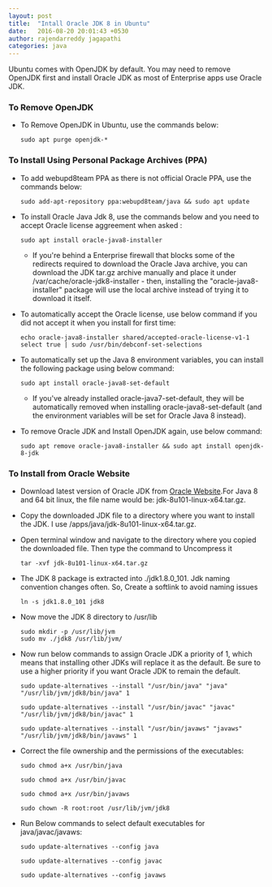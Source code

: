 ```yaml
---
layout: post
title:  "Intall Oracle JDK 8 in Ubuntu"
date:   2016-08-20 20:01:43 +0530
author: rajendarreddy jagapathi
categories: java
---
```


Ubuntu comes with OpenJDK by default. You may need to remove OpenJDK first and install Oracle JDK as most of Enterprise apps use Oracle JDK.

### To Remove OpenJDK
- To Remove OpenJDK in Ubuntu, use the commands below: 

    ``` 
    sudo apt purge openjdk-*
    ```
    
### To Install Using Personal Package Archives (PPA)    
- To add webupd8team PPA as there is not official Oracle PPA, use the commands below:

    ``` 
    sudo add-apt-repository ppa:webupd8team/java && sudo apt update
    ```
- To install Oracle Java Jdk 8, use the commands below and you need to accept Oracle license aggreement when asked :

    ```
    sudo apt install oracle-java8-installer
    ```
    - If you're behind a Enterprise firewall that blocks some of the redirects required to download the Oracle Java archive, you can download the JDK tar.gz archive manually and place it under /var/cache/oracle-jdk8-installer - then, installing the "oracle-java8-installer" package will use the local archive instead of trying it to download it itself.
- To automatically accept the Oracle license, use below command if you did not accept it when you install for first time:

    ```
    echo oracle-java8-installer shared/accepted-oracle-license-v1-1 select true | sudo /usr/bin/debconf-set-selections  
    ```
- To automatically set up the Java 8 environment variables, you can install the following package using below command:

    ```
    sudo apt install oracle-java8-set-default  
    ```
    - If you've already installed oracle-java7-set-default, they will be automatically removed when installing oracle-java8-set-default (and the environment variables will be set for Oracle Java 8 instead).
- To remove Oracle JDK and Install OpenJDK again, use below command: 

    ```
    sudo apt remove oracle-java8-installer && sudo apt install openjdk-8-jdk
    ```
    
### To Install from Oracle Website

- Download latest version of Oracle JDK from [Oracle Website](http://www.oracle.com/technetwork/java/javase/downloads/index.html).For Java 8 and 64 bit linux, the file name would be: jdk-8u101-linux-x64.tar.gz.
- Copy the downloaded JDK file to a directory where you want to install the JDK. I use /apps/java/jdk-8u101-linux-x64.tar.gz.
- Open terminal window and navigate to the directory where you copied the downloaded file. Then type the command to Uncompress it

    ```
    tar -xvf jdk-8u101-linux-x64.tar.gz
    ```
- The JDK 8 package is extracted into ./jdk1.8.0_101. Jdk naming convention changes often. So, Create a softlink to avoid naming issues

    ```
    ln -s jdk1.8.0_101 jdk8
    ```
- Now move the JDK 8 directory to /usr/lib

    ```
    sudo mkdir -p /usr/lib/jvm
    sudo mv ./jdk8 /usr/lib/jvm/
    ```
- Now run below commands to assign Oracle JDK a priority of 1, which means that installing other JDKs will replace it as the default. Be sure to use a higher priority if you want Oracle JDK to remain the default.

    ```
    sudo update-alternatives --install "/usr/bin/java" "java" "/usr/lib/jvm/jdk8/bin/java" 1
    ```
    
    ```
    sudo update-alternatives --install "/usr/bin/javac" "javac" "/usr/lib/jvm/jdk8/bin/javac" 1
    ```
    
    ```
    sudo update-alternatives --install "/usr/bin/javaws" "javaws" "/usr/lib/jvm/jdk8/bin/javaws" 1
    ```
- Correct the file ownership and the permissions of the executables:

    ```
    sudo chmod a+x /usr/bin/java
    ```
    
    ```
    sudo chmod a+x /usr/bin/javac
    ```
    
    ```
    sudo chmod a+x /usr/bin/javaws
    ```
    
    ```
    sudo chown -R root:root /usr/lib/jvm/jdk8
    ```

- Run Below commands to select default executables for java/javac/javaws:

    ```
    sudo update-alternatives --config java
    ```
    
    ```
    sudo update-alternatives --config javac
    ```
    
    ```
    sudo update-alternatives --config javaws
    ```
